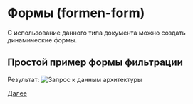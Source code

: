 # Формы (formen-form)

С использование данного типа документа можно создать динамические формы.

## Простой пример формы фильтрации

Результат:
![Запрос к данным архитектуры](@document/dochub.formen.simple)



[Далее](/docs/dochub.smartants) 